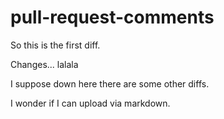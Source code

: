 # pull-request-comments

So this is the first diff.








Changes... lalala










I suppose down here
there are some other diffs.




I wonder if I can upload via markdown.
